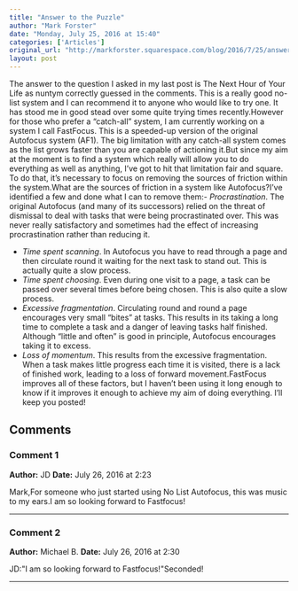 ```yaml
---
title: "Answer to the Puzzle"
author: "Mark Forster"
date: "Monday, July 25, 2016 at 15:40"
categories: ['Articles']
original_url: "http://markforster.squarespace.com/blog/2016/7/25/answer-to-the-puzzle.html"
layout: post
---
```


The answer to the question I asked in my last post is The Next Hour of Your Life as nuntym correctly guessed in the comments. This is a really good no-list system and I can recommend it to anyone who would like to try one. It has stood me in good stead over some quite trying times recently.However for those who prefer a “catch-all” system, I am currently working on a system I call FastFocus. This is a speeded-up version of the original Autofocus system (AF1). The big limitation with any catch-all system comes as the list grows faster than you are capable of actioning it.But since my aim at the moment is to find a system which really will allow you to do everything as well as anything, I’ve got to hit that limitation fair and square. To do that, it’s necessary to focus on removing the sources of friction within the system.What are the sources of friction in a system like Autofocus?I’ve identified a few and done what I can to remove them:- *Procrastination*. The original Autofocus (and many of its successors) relied on the threat of dismissal to deal with tasks that were being procrastinated over. This was never really satisfactory and sometimes had the effect of increasing procrastination rather than reducing it.
- *Time spent scanning*. In Autofocus you have to read through a page and then circulate round it waiting for the next task to stand out. This is actually quite a slow process.
- *Time spent choosing*. Even during one visit to a page, a task can be passed over several times before being chosen. This is also quite a slow process.
- *Excessive fragmentation*. Circulating round and round a page encourages very small “bites” at tasks. This results in its taking a long time to complete a task and a danger of leaving tasks half finished. Although “little and often” is good in principle, Autofocus encourages taking it to excess.
- *Loss of momentum*. This results from the excessive fragmentation. When a task makes little progress each time it is visited, there is a lack of finished work, leading to a loss of forward movement.FastFocus improves all of these factors, but I haven’t been using it long enough to know if it improves it enough to achieve my aim of doing everything. I’ll keep you posted!

## Comments

### Comment 1
**Author:** JD
**Date:** July 26, 2016 at 2:23

Mark,For someone who just started using No List Autofocus, this was music to my ears.I am so looking forward to Fastfocus!

---

### Comment 2
**Author:** Michael B.
**Date:** July 26, 2016 at 2:30

JD:"I am so looking forward to Fastfocus!"Seconded!

---
